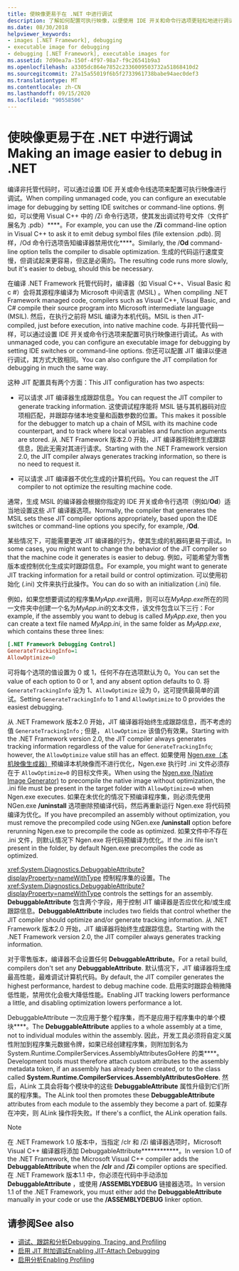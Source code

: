 ```yaml
---
title: 使映像更易于在 .NET 中进行调试
description: 了解如何配置可执行映像，以便使用 IDE 开关和命令行选项更轻松地进行调试。
ms.date: 08/30/2018
helpviewer_keywords:
- images [.NET Framework], debugging
- executable image for debugging
- debugging [.NET Framework], executable images for
ms.assetid: 7d90ea7a-150f-4f97-98a7-f9c26541b9a3
ms.openlocfilehash: a3305dc864e7852c2336009503732a51868410d2
ms.sourcegitcommit: 27a15a55019f6b5f2733961738babe94aec0def3
ms.translationtype: MT
ms.contentlocale: zh-CN
ms.lasthandoff: 09/15/2020
ms.locfileid: "90558506"
---
```

# <a name="making-an-image-easier-to-debug-in-net"></a><span data-ttu-id="888b4-103">使映像更易于在 .NET 中进行调试</span><span class="sxs-lookup"><span data-stu-id="888b4-103">Making an image easier to debug in .NET</span></span>

<span data-ttu-id="888b4-104">编译非托管代码时，可以通过设置 IDE 开关或命令线选项来配置可执行映像进行调试。</span><span class="sxs-lookup"><span data-stu-id="888b4-104">When compiling unmanaged code, you can configure an executable image for debugging by setting IDE switches or command-line options.</span></span> <span data-ttu-id="888b4-105">例如，可以使用 Visual C++ 中的 /Zi 命令行选项，使其发出调试符号文件（文件扩展名为 .pdb）\*\*\*\*。</span><span class="sxs-lookup"><span data-stu-id="888b4-105">For example, you can use the /**Zi** command-line option in Visual C++ to ask it to emit debug symbol files (file extension .pdb).</span></span> <span data-ttu-id="888b4-106">同样，/Od 命令行选项告知编译器禁用优化\*\*\*\*。</span><span class="sxs-lookup"><span data-stu-id="888b4-106">Similarly, the /**Od** command-line option tells the compiler to disable optimization.</span></span> <span data-ttu-id="888b4-107">生成的代码运行速度变慢，但调试起来更容易，但这是必需的。</span><span class="sxs-lookup"><span data-stu-id="888b4-107">The resulting code runs more slowly, but it's easier to debug, should this be necessary.</span></span>

<span data-ttu-id="888b4-108">在编译 .NET Framework 托管代码时，编译器（如 Visual C++、Visual Basic 和 c #）会将其源程序编译为 Microsoft 中间语言 (MSIL) 。</span><span class="sxs-lookup"><span data-stu-id="888b4-108">When compiling .NET Framework managed code, compilers such as Visual C++, Visual Basic, and C# compile their source program into Microsoft intermediate language (MSIL).</span></span> <span data-ttu-id="888b4-109">然后，在执行之前将 MSIL 编译为本机代码。</span><span class="sxs-lookup"><span data-stu-id="888b4-109">MSIL is then JIT-compiled, just before execution, into native machine code.</span></span> <span data-ttu-id="888b4-110">与非托管代码一样，可以通过设置 IDE 开关或命令行选项来配置可执行映像进行调试。</span><span class="sxs-lookup"><span data-stu-id="888b4-110">As with unmanaged code, you can configure an executable image for debugging by setting IDE switches or command-line options.</span></span> <span data-ttu-id="888b4-111">你还可以配置 JIT 编译以便进行调试，其方式大致相同。</span><span class="sxs-lookup"><span data-stu-id="888b4-111">You can also configure the JIT compilation for debugging in much the same way.</span></span>

<span data-ttu-id="888b4-112">这种 JIT 配置具有两个方面：</span><span class="sxs-lookup"><span data-stu-id="888b4-112">This JIT configuration has two aspects:</span></span>

- <span data-ttu-id="888b4-113">可以请求 JIT 编译器生成跟踪信息。</span><span class="sxs-lookup"><span data-stu-id="888b4-113">You can request the JIT compiler to generate tracking information.</span></span> <span data-ttu-id="888b4-114">这使调试程序能将 MSIL 链与其机器码对应项相匹配，并跟踪存储本地变量和函数参数的位置。</span><span class="sxs-lookup"><span data-stu-id="888b4-114">This makes it possible for the debugger to match up a chain of MSIL with its machine code counterpart, and to track where local variables and function arguments are stored.</span></span> <span data-ttu-id="888b4-115">从 .NET Framework 版本2.0 开始，JIT 编译器将始终生成跟踪信息，因此无需对其进行请求。</span><span class="sxs-lookup"><span data-stu-id="888b4-115">Starting with the .NET Framework version 2.0, the JIT compiler always generates tracking information, so there is no need to request it.</span></span>

- <span data-ttu-id="888b4-116">可以请求 JIT 编译器不优化生成的计算机代码。</span><span class="sxs-lookup"><span data-stu-id="888b4-116">You can request the JIT compiler to not optimize the resulting machine code.</span></span>

<span data-ttu-id="888b4-117">通常，生成 MSIL 的编译器会根据你指定的 IDE 开关或命令行选项（例如/**Od**）适当地设置这些 JIT 编译器选项。</span><span class="sxs-lookup"><span data-stu-id="888b4-117">Normally, the compiler that generates the MSIL sets these JIT compiler options appropriately, based upon the IDE switches or command-line options you specify, for example, /**Od**.</span></span>

<span data-ttu-id="888b4-118">某些情况下，可能需要更改 JIT 编译器的行为，使其生成的机器码更易于调试。</span><span class="sxs-lookup"><span data-stu-id="888b4-118">In some cases, you might want to change the behavior of the JIT compiler so that the machine code it generates is easier to debug.</span></span> <span data-ttu-id="888b4-119">例如，可能希望为零售版本或控制优化生成实时跟踪信息。</span><span class="sxs-lookup"><span data-stu-id="888b4-119">For example, you might want to generate JIT tracking information for a retail build or control optimization.</span></span> <span data-ttu-id="888b4-120">可以使用初始化 (.ini) 文件来执行此操作。</span><span class="sxs-lookup"><span data-stu-id="888b4-120">You can do so with an initialization (.ini) file.</span></span>

<span data-ttu-id="888b4-121">例如，如果您想要调试的程序集*MyApp.exe*调用，则可以在*MyApp.exe*所在的同一文件夹中创建一个名为*MyApp.ini*的文本文件，该文件包含以下三行：</span><span class="sxs-lookup"><span data-stu-id="888b4-121">For example, if the assembly you want to debug is called *MyApp.exe*, then you can create a text file named *MyApp.ini*, in the same folder as *MyApp.exe*, which contains these three lines:</span></span>

```ini
[.NET Framework Debugging Control]
GenerateTrackingInfo=1
AllowOptimize=0
```

<span data-ttu-id="888b4-122">可将每个选项的值设置为 0 或 1，任何不存在选项默认为 0。</span><span class="sxs-lookup"><span data-stu-id="888b4-122">You can set the value of each option to 0 or 1, and any absent option defaults to 0.</span></span> <span data-ttu-id="888b4-123">将 `GenerateTrackingInfo` 设为 1、`AllowOptimize` 设为 0，这可提供最简单的调试。</span><span class="sxs-lookup"><span data-stu-id="888b4-123">Setting `GenerateTrackingInfo` to 1 and `AllowOptimize` to 0 provides the easiest debugging.</span></span>

<span data-ttu-id="888b4-124">从 .NET Framework 版本2.0 开始，JIT 编译器将始终生成跟踪信息，而不考虑的值 `GenerateTrackingInfo` ; 但是， `AllowOptimize` 该值仍有效果。</span><span class="sxs-lookup"><span data-stu-id="888b4-124">Starting with the .NET Framework version 2.0, the JIT compiler always generates tracking information regardless of the value for `GenerateTrackingInfo`; however, the `AllowOptimize` value still has an effect.</span></span> <span data-ttu-id="888b4-125">如果使用 [Ngen.exe（本机映像生成器）](../tools/ngen-exe-native-image-generator.md)预编译本机映像而不进行优化，Ngen.exe 执行时 .ini 文件必须存在于 `AllowOptimize=0` 的目标文件夹。</span><span class="sxs-lookup"><span data-stu-id="888b4-125">When using the [Ngen.exe (Native Image Generator)](../tools/ngen-exe-native-image-generator.md) to precompile the native image without optimization, the .ini file must be present in the target folder with `AllowOptimize=0` when Ngen.exe executes.</span></span> <span data-ttu-id="888b4-126">如果在未优化的情况下预编译程序集，则必须先使用 NGen.exe **/uninstall** 选项删除预编译代码，然后再重新运行 Ngen.exe 将代码预编译为优化。</span><span class="sxs-lookup"><span data-stu-id="888b4-126">If you have precompiled an assembly without optimization, you must remove the precompiled code using NGen.exe **/uninstall** option before rerunning Ngen.exe to precompile the code as optimized.</span></span> <span data-ttu-id="888b4-127">如果文件中不存在 .ini 文件，则默认情况下 Ngen.exe 将代码预编译为优化。</span><span class="sxs-lookup"><span data-stu-id="888b4-127">If the .ini file isn't present in the folder, by default Ngen.exe precompiles the code as optimized.</span></span>

<span data-ttu-id="888b4-128"><xref:System.Diagnostics.DebuggableAttribute?displayProperty=nameWithType> 控制程序集的设置。</span><span class="sxs-lookup"><span data-stu-id="888b4-128">The <xref:System.Diagnostics.DebuggableAttribute?displayProperty=nameWithType> controls the settings for an assembly.</span></span> <span data-ttu-id="888b4-129">**DebuggableAttribute** 包含两个字段，用于控制 JIT 编译器是否应优化和/或生成跟踪信息。</span><span class="sxs-lookup"><span data-stu-id="888b4-129">**DebuggableAttribute** includes two fields that control whether the JIT compiler should optimize and/or generate tracking information.</span></span> <span data-ttu-id="888b4-130">从 .NET Framework 版本2.0 开始，JIT 编译器将始终生成跟踪信息。</span><span class="sxs-lookup"><span data-stu-id="888b4-130">Starting with the .NET Framework version 2.0, the JIT compiler always generates tracking information.</span></span>

<span data-ttu-id="888b4-131">对于零售版本，编译器不会设置任何 **DebuggableAttribute**。</span><span class="sxs-lookup"><span data-stu-id="888b4-131">For a retail build, compilers don't set any **DebuggableAttribute**.</span></span> <span data-ttu-id="888b4-132">默认情况下，JIT 编译器将生成最高性能，最难调试计算机代码。</span><span class="sxs-lookup"><span data-stu-id="888b4-132">By default, the JIT compiler generates the highest performance, hardest to debug machine code.</span></span> <span data-ttu-id="888b4-133">启用实时跟踪会稍微降低性能，禁用优化会极大降低性能。</span><span class="sxs-lookup"><span data-stu-id="888b4-133">Enabling JIT tracking lowers performance a little, and disabling optimization lowers performance a lot.</span></span>

<span data-ttu-id="888b4-134">DebuggableAttribute 一次应用于整个程序集，而不是应用于程序集中的单个模块\*\*\*\*。</span><span class="sxs-lookup"><span data-stu-id="888b4-134">The **DebuggableAttribute** applies to a whole assembly at a time, not to individual modules within the assembly.</span></span> <span data-ttu-id="888b4-135">因此，开发工具必须将自定义属性附加到程序集元数据令牌，如果已经创建程序集，则附加到名为 System.Runtime.CompilerServices.AssemblyAttributesGoHere 的类\*\*\*\*。</span><span class="sxs-lookup"><span data-stu-id="888b4-135">Development tools must therefore attach custom attributes to the assembly metadata token, if an assembly has already been created, or to the class called **System.Runtime.CompilerServices.AssemblyAttributesGoHere**.</span></span> <span data-ttu-id="888b4-136">然后，ALink 工具会将每个模块中的这些 **DebuggableAttribute** 属性升级到它们所属的程序集。</span><span class="sxs-lookup"><span data-stu-id="888b4-136">The ALink tool then promotes these **DebuggableAttribute** attributes from each module to the assembly they become a part of.</span></span> <span data-ttu-id="888b4-137">如果存在冲突，则 ALink 操作将失败。</span><span class="sxs-lookup"><span data-stu-id="888b4-137">If there's a conflict, the ALink operation fails.</span></span>

> [!NOTE]
> <span data-ttu-id="888b4-138">在 .NET Framework 1.0 版本中，当指定 /clr 和 /Zi 编译器选项时，Microsoft Visual C++ 编译器将添加 DebuggableAttribute\*\*\*\*\*\*\*\*\*\*\*\*。</span><span class="sxs-lookup"><span data-stu-id="888b4-138">In version 1.0 of the .NET Framework, the Microsoft Visual C++ compiler adds the **DebuggableAttribute** when the **/clr** and **/Zi** compiler options are specified.</span></span> <span data-ttu-id="888b4-139">在 .NET Framework 版本1.1 中，你必须在代码中手动添加 **DebuggableAttribute** ，或使用 **/ASSEMBLYDEBUG** 链接器选项。</span><span class="sxs-lookup"><span data-stu-id="888b4-139">In version 1.1 of the .NET Framework, you must either add the **DebuggableAttribute** manually in your code or use the **/ASSEMBLYDEBUG** linker option.</span></span>

## <a name="see-also"></a><span data-ttu-id="888b4-140">请参阅</span><span class="sxs-lookup"><span data-stu-id="888b4-140">See also</span></span>

- [<span data-ttu-id="888b4-141">调试、跟踪和分析</span><span class="sxs-lookup"><span data-stu-id="888b4-141">Debugging, Tracing, and Profiling</span></span>](index.md)
- [<span data-ttu-id="888b4-142">启用 JIT 附加调试</span><span class="sxs-lookup"><span data-stu-id="888b4-142">Enabling JIT-Attach Debugging</span></span>](enabling-jit-attach-debugging.md)
- <span data-ttu-id="888b4-143">[启用分析](/previous-versions/dotnet/netframework-4.0/s5ec0es1(v=vs.100))</span><span class="sxs-lookup"><span data-stu-id="888b4-143">[Enabling Profiling](/previous-versions/dotnet/netframework-4.0/s5ec0es1(v=vs.100))</span></span>
